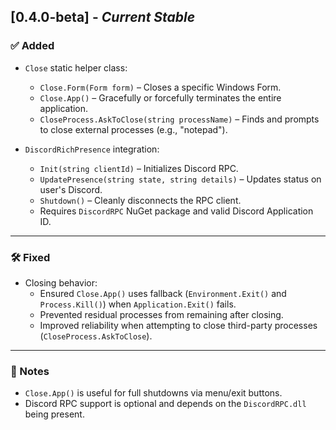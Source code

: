 ## [0.4.0-beta] - *Current Stable*

### ✅ Added
- `Close` static helper class:
  - `Close.Form(Form form)` – Closes a specific Windows Form.
  - `Close.App()` – Gracefully or forcefully terminates the entire application.
  - `CloseProcess.AskToClose(string processName)` – Finds and prompts to close external processes (e.g., "notepad").

- `DiscordRichPresence` integration:
  - `Init(string clientId)` – Initializes Discord RPC.
  - `UpdatePresence(string state, string details)` – Updates status on user's Discord.
  - `Shutdown()` – Cleanly disconnects the RPC client.
  - Requires `DiscordRPC` NuGet package and valid Discord Application ID.

---

### 🛠️ Fixed
- Closing behavior:
  - Ensured `Close.App()` uses fallback (`Environment.Exit()` and `Process.Kill()`) when `Application.Exit()` fails.
  - Prevented residual processes from remaining after closing.
  - Improved reliability when attempting to close third-party processes (`CloseProcess.AskToClose`).

---

### 📘 Notes
- `Close.App()` is useful for full shutdowns via menu/exit buttons.
- Discord RPC support is optional and depends on the `DiscordRPC.dll` being present.

